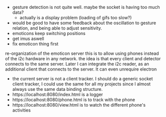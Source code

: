 * gesture detection is not quite well. maybe the socket is having too much data? 
  * actually is a display problem (loading of gifs too slow?)
* would be good to have some feedback about the oscillation to gesture relation, and being able to adjust sensitivity.
* emoticons keep switching positions
* get imus aswell
* fix emoticon thing first


re-organization of the emoticon server
  this is to allow using phones instead of the i2c hardware in any network.
  the idea is that every client and detector connects to the same server.
  Later I can integrate the i2c reader, as an additional client that connects to the server. It can even unrequire electron

* the current server is not a client tracker. I should do a generic socket client tracker, I could use the same for all my projects since I almost always use the same data binding structure.
* https://localhost:8080/index.html is a logger
* https://localhost:8080/phone.html is to track with the phone
* https://localhost:8080/view.html is to watch the different phone's activities
